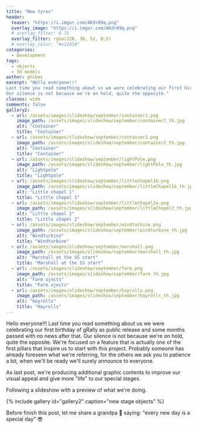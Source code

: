 ```yaml
---
title: "New tyres"
header:
  teaser: "https://i.imgur.com/AKdr89q.png"
  overlay_image: "https://i.imgur.com/AKdr89q.png"
  # overlay_filter: 0.75
  overlay_filter: rgba(226, 38, 52, 0.5)
  # overlay_color: "#e22634"
categories:
  - Development
tags:
  - objects
  - 3d models
author: ghiboz
excerpt: "Hello everyone!!!
Last time you read something about us we were celebrating our first birthday of gRally as public release and some months passed with no news after that.
Our silence is not because we're on hold, quite the opposite."
classes: wide
comments: false
gallery2:
  - url: /assets/images/slideshow/september/container1.png
    image_path: /assets/images/slideshow/september/container1_th.jpg
    alt: "Container"
    title: "Container"
  - url: /assets/images/slideshow/september/container2.png
    image_path: /assets/images/slideshow/september/container2_th.jpg
    alt: "Container"
    title: "Container"
  - url: /assets/images/slideshow/september/lightPole.png
    image_path: /assets/images/slideshow/september/lightPole_th.jpg
    alt: "Lightpole"
    title: "Lightpole"
  - url: /assets/images/slideshow/september/littleChapel1b.png
    image_path: /assets/images/slideshow/september/littleChapel1b_th.jpg
    alt: "Little chapel 1"
    title: "Little chapel 1"
  - url: /assets/images/slideshow/september/littleChapel2a.png
    image_path: /assets/images/slideshow/september/littleChapel2_th.jpg
    alt: "Little chapel 2"
    title: "Little chapel 2"
  - url: /assets/images/slideshow/september/windturbine.png
    image_path: /assets/images/slideshow/september/windturbine_th.jpg
    alt: "Windturbine"
    title: "Windturbine"
  - url: /assets/images/slideshow/september/marshall.png
    image_path: /assets/images/slideshow/september/marshall_th.jpg
    alt: "Marshall at the SS start"
    title: "Marshall at the SS start"
  - url: /assets/images/slideshow/september/farm.png
    image_path: /assets/images/slideshow/september/farm_th.jpg
    alt: "Farm ojects"
    title: "Farm ojects"
  - url: /assets/images/slideshow/september/hayrolls.png
    image_path: /assets/images/slideshow/september/hayrolls_th.jpg
    alt: "Hayrolls"
    title: "Hayrolls"
---
```


Hello everyone!!!
Last time you read something about us we were celebrating our first birthday of gRally as public release and some months passed with no news after that.
Our silence is not because we're on hold, quite the opposite.
We're focused on a feature that is actually one of the first pillars that inspire us to start with this project.
Probably someone has already foreseen what we're referring, for the others we ask you to patience a bit, when we'll be ready we'll surely announce to everyone.

As last post, we're producing additional graphic contents to improve our visual appeal and give more "life" to our special stages.

Following a slideshow with a preview of what we're doing.


{% include gallery id="gallery2" caption="new stage objects" %}

Before finish this post, let me share a grandpa :older_man:  saying: "every new day is a special day"  :sunglasses: 